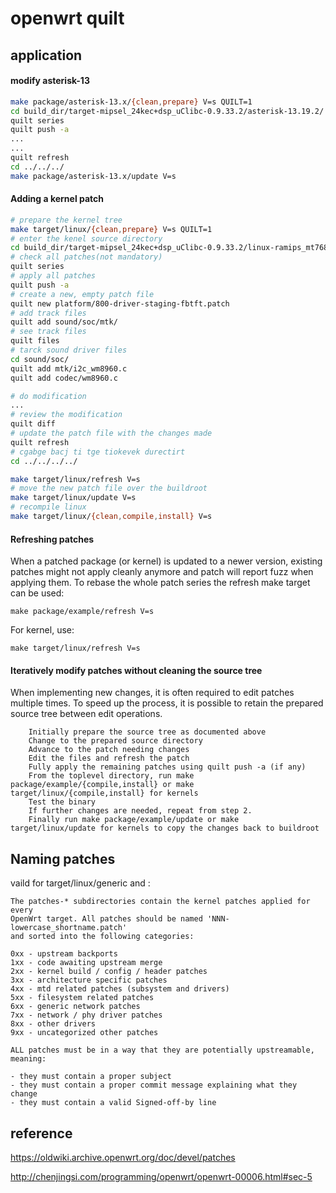 # openwrt quilt


## application

#### modify asterisk-13

```sh
make package/asterisk-13.x/{clean,prepare} V=s QUILT=1
cd build_dir/target-mipsel_24kec+dsp_uClibc-0.9.33.2/asterisk-13.19.2/
quilt series
quilt push -a
...
...
quilt refresh
cd ../../../
make package/asterisk-13.x/update V=s
```


#### Adding a kernel patch

```sh
# prepare the kernel tree
make target/linux/{clean,prepare} V=s QUILT=1
# enter the kenel source directory
cd build_dir/target-mipsel_24kec+dsp_uClibc-0.9.33.2/linux-ramips_mt7688/linux-3.18.44/
# check all patches(not mandatory)
quilt series
# apply all patches
quilt push -a
# create a new, empty patch file
quilt new platform/800-driver-staging-fbtft.patch
# add track files
quilt add sound/soc/mtk/
# see track files
quilt files
# tarck sound driver files
cd sound/soc/
quilt add mtk/i2c_wm8960.c
quilt add codec/wm8960.c

# do modification
...
# review the modification
quilt diff
# update the patch file with the changes made
quilt refresh
# cgabge bacj ti tge tiokevek durectirt
cd ../../../../

make target/linux/refresh V=s
# move the new patch file over the buildroot
make target/linux/update V=s
# recompile linux
make target/linux/{clean,compile,install} V=s
```
#### Refreshing patches

When a patched package (or kernel) is updated to a newer version, existing patches might not apply cleanly anymore and patch will report fuzz when applying them. To rebase the whole patch series the refresh make target can be used: 

```
make package/example/refresh V=s
```

For kernel, use:

```
make target/linux/refresh V=s
```

#### Iteratively modify patches without cleaning the source tree

When implementing new changes, it is often required to edit patches multiple times. To speed up the process, it is possible to retain the prepared source tree between edit operations.

```
    Initially prepare the source tree as documented above
    Change to the prepared source directory
    Advance to the patch needing changes
    Edit the files and refresh the patch
    Fully apply the remaining patches using quilt push -a (if any)
    From the toplevel directory, run make package/example/{compile,install} or make target/linux/{compile,install} for kernels
    Test the binary
    If further changes are needed, repeat from step 2.
    Finally run make package/example/update or make target/linux/update for kernels to copy the changes back to buildroot
```

## Naming patches

vaild for target/linux/generic and <arch>:

```
The patches-* subdirectories contain the kernel patches applied for every
OpenWrt target. All patches should be named 'NNN-lowercase_shortname.patch'
and sorted into the following categories:

0xx - upstream backports
1xx - code awaiting upstream merge
2xx - kernel build / config / header patches
3xx - architecture specific patches
4xx - mtd related patches (subsystem and drivers)
5xx - filesystem related patches
6xx - generic network patches
7xx - network / phy driver patches
8xx - other drivers
9xx - uncategorized other patches

ALL patches must be in a way that they are potentially upstreamable, meaning:

- they must contain a proper subject
- they must contain a proper commit message explaining what they change
- they must contain a valid Signed-off-by line
```

## reference

<https://oldwiki.archive.openwrt.org/doc/devel/patches>

<http://chenjingsi.com/programming/openwrt/openwrt-00006.html#sec-5>
